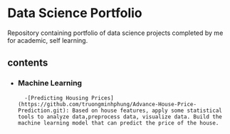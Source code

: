 # Data Science Portfolio
Repository containing portfolio of data science projects completed by me for academic, self learning.
## contents
- ### Machine Learning
        -[Predicting Housing Prices](https://github.com/truongminhphung/Advance-House-Price-Prediction.git): Based on house features, apply some statistical tools to analyze data,preprocess data, visualize data. Build the machine learning model that can predict the price of the house.
        
